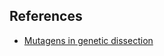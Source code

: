 

<h2>References</h2>
<ul>
<li><a href="http://www.ncbi.nlm.nih.gov/books/NBK21888/">Mutagens in genetic dissection</a></li>
</ul>
